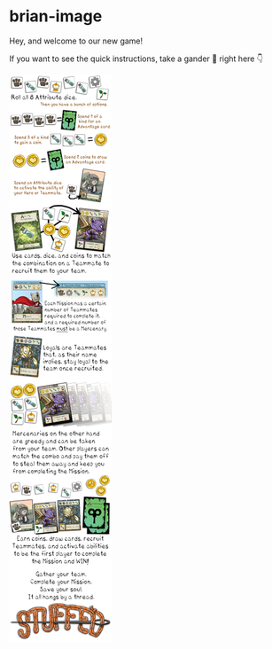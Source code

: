 # brian-image

Hey, and welcome to our new game!

If you want to see the quick instructions, take a gander :eyes: right here :point_down:

![quick rules](1sRAe4o.jpg) 
